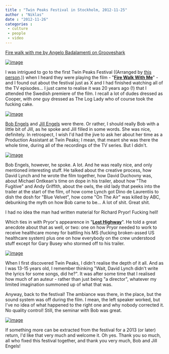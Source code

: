 ```yaml
---
title : "Twin Peaks Festival in Stockholm, 2012-11-25"
author : "Niklas"
date : "2012-11-26"
categories : 
 - culture
 - people
 - video
---
```


[Fire walk with me by Angelo Badalamenti on Grooveshark](http://grooveshark.com/search/song?q=Angelo%20Badalamenti%20Fire%20walk%20with%20me "Fire walk with me by Angelo Badalamenti on Grooveshark")

[![image](https://niklasblog.com/wp-content/wpid-CameraZOOM-20121125130344341.jpg "CameraZOOM-20121125130344341.jpg")](https://niklasblog.com/wp-content/wpid-CameraZOOM-20121125130344341.jpg)

I was intrigued to go to the first Twin Peaks Festival ((Arranged by [this person](http://totallystockholm.se/arts-culture/fire-walk-with-me).)) when I heard they were playing the film - "**[Fire Walk With Me](http://en.wikipedia.org/wiki/Twin_Peaks:_Fire_Walk_with_Me)**" - and I found out about the festival just as X and I had finished watching all of the TV episodes... I just came to realise it was 20 years ago (!) that I attended the Swedish premiere of the film. I recall a lot of dudes dressed as Cooper, with _one_ guy dressed as The Log Lady who of course took the fucking cake.

[![image](https://niklasblog.com/wp-content/wpid-CameraZOOM-20121125161719679.jpg "CameraZOOM-20121125161719679.jpg")](https://niklasblog.com/wp-content/wpid-CameraZOOM-20121125161719679.jpg)

[Bob Engels](http://en.wikipedia.org/wiki/Robert_Engels) and [Jill Engels](http://www.imdb.com/name/nm0737365) were there. Or rather, I should really Bob with a little bit of Jill, as he spoke and Jill filled in some words. She was nice, definitely. In retrospect, I wish I'd had the jive to ask her about her time as a Production Assistant at Twin Peaks; I mean, that meant she was there the whole time, during all of the recordings of the TV series. But I didn't.

[![image](https://niklasblog.com/wp-content/wpid-CameraZOOM-20121125162848186.jpg "CameraZOOM-20121125162848186.jpg")](https://niklasblog.com/wp-content/wpid-CameraZOOM-20121125162848186.jpg)

Bob Engels, however, he spoke. A lot. And he was really nice, and only mentioned interesting stuff. He talked about the creative process, how David Lynch and he wrote the film together, how David Duchovny was, about Michael Ontkean's time on dope in his trailer, about how "The Fugitive" and Andy Griffith, about the owls, the old lady that peeks into the trailer at the start of the film, of how come Lynch got Dino de Laurentiis to dish the dosh for "Blue Velvet", how come "On The Air" was killed by ABC, debunking the myth on how Bob came to be... A lot of shit. Great shit.

I had no idea the man had written material for Richard Pryor! Fucking hell!

Which ties in with Pryor's appearence in "**[Lost Highway](http://www.imdb.com/title/tt0116922)**". He told a great anecdote about that as well, or two: one on how Pryor needed to work to receive healthcare money for battling his MS (fucking broken-assed US healthcare system) plus one on how everybody on the crew understood stuff except for Gary Busey who stormed off to his trailer.

[![image](https://niklasblog.com/wp-content/wpid-CameraZOOM-20121125155407082.jpg "CameraZOOM-20121125155407082.jpg")](https://niklasblog.com/wp-content/wpid-CameraZOOM-20121125155407082.jpg)

When I first discovered Twin Peaks, I didn't realise the depth of it all. And as I was 13-15 years old, I remember thinking "Wait, David Lynch didn't write the lyrics for some songs, did he?". It was after some time that I realised how much of an auteur - rather than just being "a director", whatever my limited imagination summoned up of what that was.

Anyway, back to the festival! The ambiance was there, in the place, but the sound system was off during the film. I mean, the left speaker worked, but I've no idea of what happened to the right one and why nobody corrected it. No quality control! Still, the seminar with Bob was great.

[![image](https://niklasblog.com/wp-content/wpid-CameraZOOM-20121125130314876.jpg "CameraZOOM-20121125130314876.jpg")](https://niklasblog.com/wp-content/wpid-CameraZOOM-20121125130314876.jpg)

If something more can be extracted from the festival for a 2013 (or later) return, I'd like that very much and welcome it. Oh yes. Thank you so much, all who fixed this festival together, and thank you very much, Bob and Jill Engels!

<script type="text/javascript">(function() {if (!window.CLIPBOARD || !window.CLIPBOARD.widgets) {var elem = document.createElement("script");elem.type = "text/javascript";elem.async = true;elem.src = "//clipboard.com/js/widgets.js";var s = document.getElementsByTagName("script")[0];s.parentNode.insertBefore(elem, s);}})();</script>
